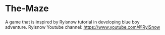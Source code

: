 # The-Maze
A game that is inspired by Ryisnow tutorial in developing blue boy adventure.
Ryisnow Youtube channel: https://www.youtube.com/@RyiSnow
